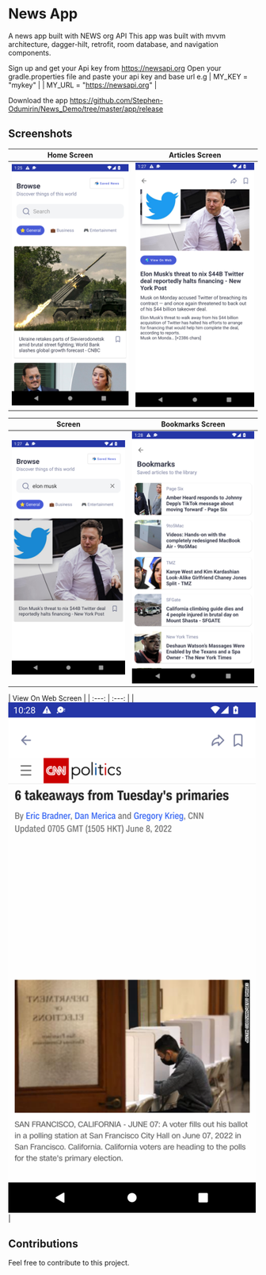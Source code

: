 # News App

A news app built with NEWS org API
This app was built with mvvm architecture, dagger-hilt, retrofit, room database, and navigation components.

Sign up and get your Api key from https://newsapi.org
Open your gradle.properties file and paste your api key and base url e.g 
| MY_KEY = "mykey" | 
| MY_URL = "https://newsapi.org" |

Download the app https://github.com/Stephen-Odumirin/News_Demo/tree/master/app/release

## Screenshots

| Home Screen | Articles Screen | 
|    :---:     |     :---:      |  
| <img src="app/images/img.png" width="500">   | <img src="app/images/img_2.png" width="500">   |


| Screen | Bookmarks Screen  |
|    :---:     |     :---:    |
| <img src="app/images/img_1.png" width="500"> | <img src="app/images/img_3.png" width="500">   |


| View On Web Screen |
|    :---:     |     :---:    |
| <img src="app/images/img_4.png" width="500"> |

## Contributions

Feel free to contribute to this project.